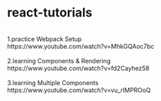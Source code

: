 # react-tutorials
<br />
1.practice Webpack Setup<br />
https://www.youtube.com/watch?v=MhkGQAoc7bc
<br />
<br />
2.learning Components & Rendering<br />
https://www.youtube.com/watch?v=fd2Cayhez58
<br />
<br />
3.learning Multiple Components<br />
https://www.youtube.com/watch?v=vu_rIMPROoQ
